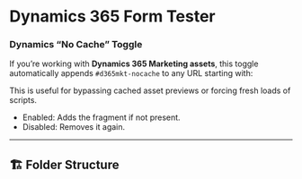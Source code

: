 # Dynamics 365 Form Tester

### Dynamics “No Cache” Toggle
If you’re working with **Dynamics 365 Marketing assets**, this toggle automatically appends `#d365mkt-nocache` to any URL starting with:

This is useful for bypassing cached asset previews or forcing fresh loads of scripts.

- Enabled: Adds the fragment if not present.
- Disabled: Removes it again.

---

## 🏗 Folder Structure
